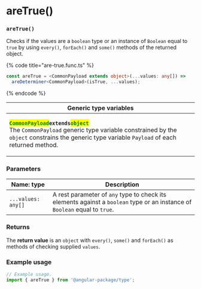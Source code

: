 # areTrue()

### `areTrue()`

Checks if the values are a `boolean` type or an instance of `Boolean` equal to `true` by using `every()`, `forEach()` and `some()` methods of the returned object.

{% code title="are-true.func.ts" %}
```typescript
const areTrue = <CommonPayload extends object>(...values: any[]) =>
  areDeterminer<CommonPayload>(isTrue, ...values);
```
{% endcode %}

| Generic type variables                                                                                                                                                                                                                                                                                                                                                            |
| --------------------------------------------------------------------------------------------------------------------------------------------------------------------------------------------------------------------------------------------------------------------------------------------------------------------------------------------------------------------------------- |
| <p><mark style="color:green;"><strong><code>CommonPayload</code></strong></mark><strong><code>extends</code></strong><mark style="color:green;"><strong><code>object</code></strong></mark><br>The <code>CommonPayload</code> generic type variable constrained by the <code>object</code> constrains the generic type variable <code>Payload</code> of each returned method.</p> |

### Parameters

| Name: type         | Description                                                                                                                |
| ------------------ | -------------------------------------------------------------------------------------------------------------------------- |
| `...values: any[]` | A rest parameter of `any` type to check its elements against a `boolean` type or an instance of `Boolean` equal to `true`. |

### Returns

The **return value** is an `object` with `every()`, `some()` and `forEach()` as methods of checking supplied `values`.

### Example usage

```typescript
// Example usage.
import { areTrue } from '@angular-package/type';


```

